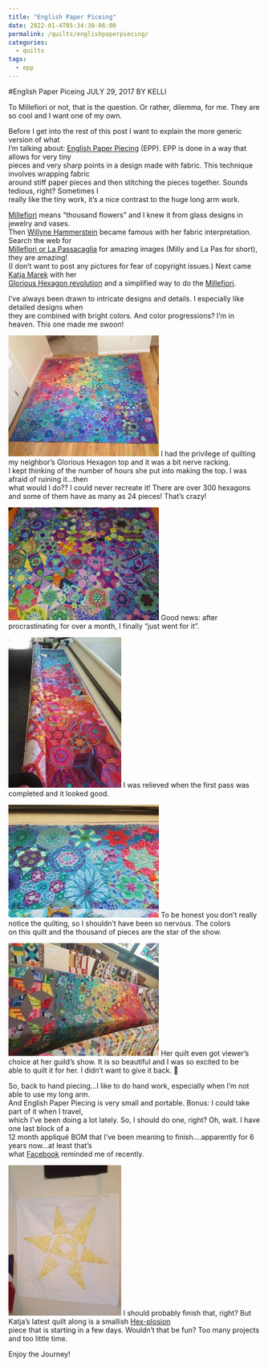 ```yaml
---
title: "English Paper Piceing"
date: 2022-01-4T05:34:30-06:00
permalink: /quilts/englishpaperpiecing/
categories:
  - quilts
tags:
  - epp
---
```

#English Paper Piceing
JULY 29, 2017 BY KELLI

To Millefiori or not, that is the question. Or rather, dilemma, for me. They are so cool and I want one of my own.

Before I get into the rest of this post I want to explain the more generic version of what  
I’m talking about: [English Paper Piecing](https://www.allpeoplequilt.com/how-to-quilt/piecing/how-to-english-paper-piecing) (EPP). EPP is done in a way that allows for very tiny  
pieces and very sharp points in a design made with fabric. This technique involves wrapping fabric  
around stiff paper pieces and then stitching the pieces together. Sounds tedious, right? Sometimes I  
really like the tiny work, it’s a nice contrast to the huge long arm work.

[Millefiori](https://en.wikipedia.org/wiki/Millefiori) means “thousand flowers” and I knew it from glass designs in jewelry and vases.  
Then [Willyne Hammerstein](https://www.facebook.com/profile.php?id=100009286557018) became famous with her fabric interpretation. Search the web for  
[Millefiori or La Passacaglia](https://www.google.com/search?q=Millefiori+or+La+Passacaglia+quilt+images&rlz=1C5CHFA_enUS724US727&tbm=isch&tbo=u&source=univ&sa=X&ved=0ahUKEwj-qf_vwKzVAhVB1oMKHWGzC70QsAQIKQ&biw=1112&bih=612)
for amazing images (Milly and La Pas for short), they are amazing!  
(I don’t want to post any pictures for fear of copyright issues.) Next came [Katja Marek](https://www.facebook.com/katja.marek) 
with her  
[Glorious Hexagon revolution](https://www.facebook.com/groups/1632627283681156/) and a simplified way to do the [Millefiori](https://www.katjasquiltshoppe.com/quilt-alongs/the-new-hexagon-millefiore-quilt-along/).

I’ve always been drawn to intricate designs and details. I especially like detailed designs when  
they are combined with bright colors. And color progressions? I’m in heaven. This one made me swoon!

![Glorious Hexagons Completed](assets/hexi-complete.jpg)
I had the privilege of quilting my neighbor’s Glorious Hexagon top and it was a bit nerve racking.  
I kept thinking of the number of hours she put into making the top. I was afraid of ruining it…then  
what would I do?? I could never recreate it! There are over 300 hexagons and some of them have as many as 24 pieces! That’s crazy!

![Glorious Hexagons Ready to Quilt](assets/hexi-ready.jpg)
Good news: after procrastinating for over a month, I finally “just went for it”.  

![Glorious Hexagons Loaded](assets/hexi-loaded.jpg)
I was relieved when the first pass was completed and it looked good.

![Glorious Hexagons First Row Done](assets/hexi-onerow.jpg)
To be honest you don’t really notice the quilting, so I shouldn’t have been so nervous. The colors  
on this quilt and the thousand of pieces are the star of the show.

![Glorious Hexagons on Display](assets/hexi-show.jpg)
Her quilt even got viewer’s choice at her guild’s show. It is so beautiful and I was so excited to be  
able to quilt it for her. I didn’t want to give it back. 🙂

So, back to hand piecing…I like to do hand work, especially when I’m not able to use my long arm.  
And English Paper Piecing is very small and portable. Bonus: I could take part of it when I travel,  
which I’ve been doing a lot lately. So, I should do one, right? Oh, wait. I have one last block of a  
12 month appliqué BOM that I’ve been meaning to finish….apparently for 6 years now…at least that’s  
what [Facebook](https://www.facebook.com/kelli.wolfe.12/posts/1834493669911211) reminded me of recently.

![Last Lonely Star](assets/laststar.jpg)
I should probably finish that, right? But Katja’s latest quilt along is a smallish [Hex-plosion](https://www.katjasquiltshoppe.com/product-category/hex-plosion/)  
piece that is starting in a few days. Wouldn’t that be fun? Too many projects and too little time.

Enjoy the Journey!
